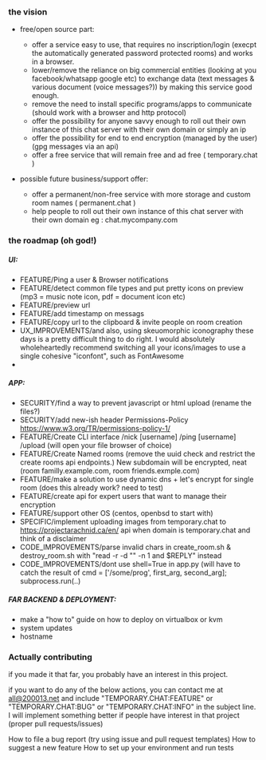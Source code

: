 ### the vision

- free/open source part:
  - offer a service easy to use, that requires no inscription/login (execpt the automatically generated password protected rooms) and works in a browser.
  - lower/remove the reliance on  big commercial entities (looking at you facebook/whatsapp google etc) to exchange data (text messages & various document (voice messages?)) by making this service good enough.
  - remove the need to install specific programs/apps to communicate (should work with a browser and http protocol) 
  - offer the possibility for anyone savvy enough to roll out their own instance of this chat server with their own domain or simply an ip
  - offer the possibility for end to end encryption (managed by the user) (gpg messages via an api)
  - offer a free service that will remain free and ad free ( temporary.chat )

- possible future business/support offer:
  - offer a permanent/non-free service with more storage and custom room names ( permanent.chat )
  - help people to roll out their own instance of this chat server with their own domain eg : chat.mycompany.com

### the roadmap (oh god!)

##### UI:
- FEATURE/Ping a user & Browser notifications
- FEATURE/detect common file types and put pretty icons on preview (mp3 = music note icon, pdf = document icon etc)
- FEATURE/preview url 
- FEATURE/add timestamp on messags
- FEATURE/copy url to the clipboard & invite people on room creation
- UX_IMPROVEMENTS/and also, using skeuomorphic iconography these days is a pretty difficult thing to do right. I would absolutely wholeheartedly recommend switching all your icons/images to use a single cohesive "iconfont", such as FontAwesome
- 
##### APP:
- SECURITY/find a way to prevent javascript or html upload (rename the files?)
- SECURITY/add new-ish header Permissions-Policy https://www.w3.org/TR/permissions-policy-1/
- FEATURE/Create CLI interface /nick [username] /ping [username] /upload (will open your file browser of choice)
- FEATURE/Create Named rooms (remove the uuid check and restrict the create rooms api endpoints.) New subdomain will be encrypted, neat (room familly.example.com, room friends.exmple.com) 
- FEATURE/make a solution to use dynamic dns + let's encrypt for single room (does this already work? need to test) 
- FEATURE/create api for expert users that want to manage their encryption
- FEATURE/support other OS (centos, openbsd to start with)
- SPECIFIC/implement uploading images from temporary.chat to https://projectarachnid.ca/en/ api when domain is temporary.chat and think of a disclaimer
- CODE_IMPROVEMENTS/parse invalid chars in create_room.sh & destroy_room.sh with "read -r -d "" -n 1 and $REPLY" instead
- CODE_IMPROVEMENTS/dont use shell=True in app.py (will have to catch the result of cmd = ['/some/prog', first_arg, second_arg]; subprocess.run(..)
##### FAR BACKEND & DEPLOYMENT:
- make a "how to" guide on how to deploy on virtualbox or kvm
- system updates
- hostname


### Actually contributing

if you made it that far, you probably have an interest in this project.

if you want to do any of the below actions, you can contact me at <all@200013.net> and include "TEMPORARY.CHAT:FEATURE" or "TEMPORARY.CHAT:BUG" or "TEMPORARY.CHAT:INFO" in the subject line. I will implement something better if people have interest in that project (proper pull requests/issues)

How to file a bug report (try using issue and pull request templates)
How to suggest a new feature
How to set up your environment and run tests
